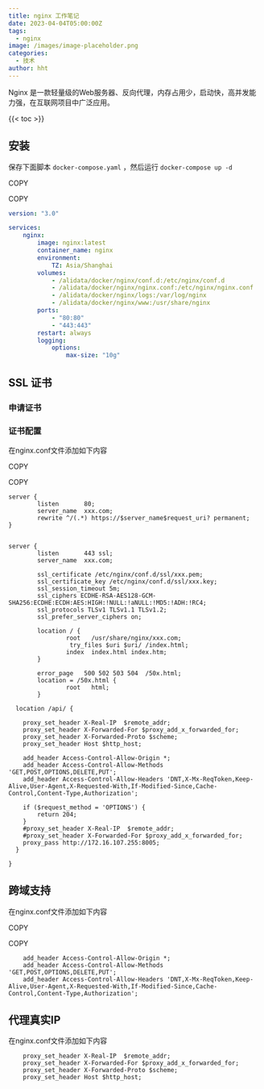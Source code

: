 ```yaml
---
title: nginx 工作笔记
date: 2023-04-04T05:00:00Z
tags:
  - nginx
image: /images/image-placeholder.png
categories:
  - 技术
author: hht
---
```

Nginx 是一款轻量级的Web服务器、反向代理，内存占用少，启动快，高并发能力强，在互联网项目中广泛应用。

<!--more-->

{{< toc >}}

## 安装

保存下面脚本 `docker-compose.yaml` ，然后运行 `docker-compose up -d`

COPY

COPY

```yaml
version: "3.0"

services:
    nginx:
        image: nginx:latest
        container_name: nginx
        environment:
            TZ: Asia/Shanghai
        volumes:
            - /alidata/docker/nginx/conf.d:/etc/nginx/conf.d
            - /alidata/docker/nginx/nginx.conf:/etc/nginx/nginx.conf
            - /alidata/docker/nginx/logs:/var/log/nginx
            - /alidata/docker/nginx/www:/usr/share/nginx
        ports:
            - "80:80"
            - "443:443"
        restart: always
        logging:
            options:
                max-size: "10g"
```

## [](https://littleriver.cc/nginx?source=more_articles_bottom_blogs#heading-ssl-httpsdocslittleriverccv1referencesnginxssl-e8af81e4b9a6 "Permalink")SSL 证书[​](https://docs.littleriver.cc/v1/references/nginx#ssl-%E8%AF%81%E4%B9%A6)

### [](https://littleriver.cc/nginx?source=more_articles_bottom_blogs#heading-httpsdocslittleriverccv1referencesnginxe794b3e8afb7e8af81e4b9a6 "Permalink")申请证书[​](https://docs.littleriver.cc/v1/references/nginx#%E7%94%B3%E8%AF%B7%E8%AF%81%E4%B9%A6)

### [](https://littleriver.cc/nginx?source=more_articles_bottom_blogs#heading-httpsdocslittleriverccv1referencesnginxe8af81e4b9a6e9858de7bdae "Permalink")证书配置[​](https://docs.littleriver.cc/v1/references/nginx#%E8%AF%81%E4%B9%A6%E9%85%8D%E7%BD%AE)

在nginx.conf文件添加如下内容

COPY

COPY

```shell
server {
        listen       80;
        server_name  xxx.com;
        rewrite ^/(.*) https://$server_name$request_uri? permanent;
}


server {
        listen       443 ssl;
        server_name  xxx.com;

        ssl_certificate /etc/nginx/conf.d/ssl/xxx.pem;
        ssl_certificate_key /etc/nginx/conf.d/ssl/xxx.key;
        ssl_session_timeout 5m;
        ssl_ciphers ECDHE-RSA-AES128-GCM-SHA256:ECDHE:ECDH:AES:HIGH:!NULL:!aNULL:!MD5:!ADH:!RC4;
        ssl_protocols TLSv1 TLSv1.1 TLSv1.2;
        ssl_prefer_server_ciphers on;

        location / {
                root   /usr/share/nginx/xxx.com;
                 try_files $uri $uri/ /index.html;
                index  index.html index.htm;
        }

        error_page   500 502 503 504  /50x.html;
        location = /50x.html {
                root   html;
        }

  location /api/ {

    proxy_set_header X-Real-IP  $remote_addr;
    proxy_set_header X-Forwarded-For $proxy_add_x_forwarded_for;
    proxy_set_header X-Forwarded-Proto $scheme;
    proxy_set_header Host $http_host;

    add_header Access-Control-Allow-Origin *;
    add_header Access-Control-Allow-Methods 'GET,POST,OPTIONS,DELETE,PUT';
    add_header Access-Control-Allow-Headers 'DNT,X-Mx-ReqToken,Keep-Alive,User-Agent,X-Requested-With,If-Modified-Since,Cache-Control,Content-Type,Authorization';

    if ($request_method = 'OPTIONS') {
        return 204;
    }
    #proxy_set_header X-Real-IP  $remote_addr;
    #proxy_set_header X-Forwarded-For $proxy_add_x_forwarded_for;
    proxy_pass http://172.16.107.255:8005;
  }

}
```

## [](https://littleriver.cc/nginx?source=more_articles_bottom_blogs#heading-httpsdocslittleriverccv1referencesnginxe8b7a8e59f9fe694afe68c81 "Permalink")跨域支持[​](https://docs.littleriver.cc/v1/references/nginx#%E8%B7%A8%E5%9F%9F%E6%94%AF%E6%8C%81)

在nginx.conf文件添加如下内容

COPY

COPY

```shell
    add_header Access-Control-Allow-Origin *;
    add_header Access-Control-Allow-Methods 'GET,POST,OPTIONS,DELETE,PUT';
    add_header Access-Control-Allow-Headers 'DNT,X-Mx-ReqToken,Keep-Alive,User-Agent,X-Requested-With,If-Modified-Since,Cache-Control,Content-Type,Authorization';
```

## [](https://littleriver.cc/nginx?source=more_articles_bottom_blogs#heading-iphttpsdocslittleriverccv1referencesnginxe4bba3e79086e79c9fe5ae9eip "Permalink")代理真实IP[​](https://docs.littleriver.cc/v1/references/nginx#%E4%BB%A3%E7%90%86%E7%9C%9F%E5%AE%9Eip)

在nginx.conf文件添加如下内容


```
    proxy_set_header X-Real-IP  $remote_addr;
    proxy_set_header X-Forwarded-For $proxy_add_x_forwarded_for;
    proxy_set_header X-Forwarded-Proto $scheme;
    proxy_set_header Host $http_host;
```